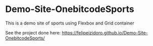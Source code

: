 # Demo-Site-OnebitcodeSports
This is a demo site of sports using Flexbox and Grid container

See the project done here: https://felipeizidoro.github.io/Demo-Site-OnebitcodeSports/
